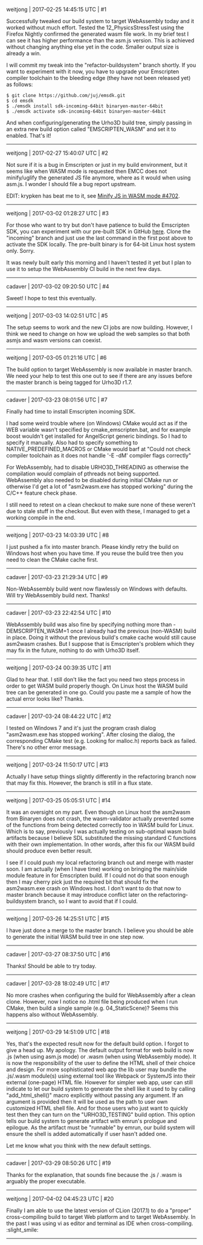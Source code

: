 weitjong | 2017-02-25 14:45:15 UTC | #1

Successfully tweaked our build system to target WebAssembly today and it worked without much effort. Tested the 12_PhysicsStressTest using the Firefox Nightly confirmed the generated wasm file work. In my brief test I can see it has higher performance than the asm.js version. This is achieved without changing anything else yet in the code. Smaller output size is already a win.

I will commit my tweak into the "refactor-buildsystem" branch shortly. If you want to experiment with it now, you have to upgrade your Emscripten compiler toolchain to the bleeding edge (they have not been released yet) as follows:

    $ git clone https://github.com/juj/emsdk.git
    $ cd emsdk
    $ ./emsdk install sdk-incoming-64bit binaryen-master-64bit
    $ ./emsdk activate sdk-incoming-64bit binaryen-master-64bit

And when configuring/generating the Urho3D build tree, simply passing in an extra new build option called "EMSCRIPTEN_WASM" and set it to enabled. That's it!

-------------------------

weitjong | 2017-02-27 15:40:07 UTC | #2

Not sure if it is a bug in Emscripten or just in my build environment, but it seems like when WASM mode is requested then EMCC does not minify/uglify the generated JS file anymore, where as it would when using asm.js. I wonder I should file a bug report upstream.

EDIT: krypken has beat me to it, see [Minify JS in WASM mode #4702](https://github.com/kripken/emscripten/issues/4702).

-------------------------

weitjong | 2017-03-02 01:28:27 UTC | #3

For those who want to try but don't have patience to build the Emscripten SDK, you can experiment with our pre-built SDK in GitHub [here](https://github.com/urho3d/emscripten-sdk/tree/incoming?files=1). Clone the "incoming" branch and just use the last command in the first post above to activate the SDK locally. The pre-built binary is for 64-bit Linux host system only. Sorry. 

It was newly built early this morning and I haven't tested it yet but I plan to use it to setup the WebAssembly CI build in the next few days.

-------------------------

cadaver | 2017-03-02 09:20:50 UTC | #4

Sweet! I hope to test this eventually.

-------------------------

weitjong | 2017-03-03 14:02:51 UTC | #5

The setup seems to work and the new CI jobs are now building. However, I think we need to change on how we upload the web samples so that both asmjs and wasm versions can coexist.

-------------------------

weitjong | 2017-03-05 01:21:16 UTC | #6

The build option to target WebAssembly is now available in master branch. We need your help to test this one out to see if there are any issues before the master branch is being tagged for Urho3D r1.7.

-------------------------

cadaver | 2017-03-23 08:01:56 UTC | #7

Finally had time to install Emscripten incoming SDK.

I had some weird trouble where (on Windows) CMake would act as if the WEB variable wasn't specified by cmake_emscripten.bat, and for example boost wouldn't get installed for AngelScript generic bindings. So I had to specify it manually. Also had to specify something to NATIVE_PREDEFINED_MACROS or CMake would barf at "Could not check compiler toolchain as it does not handle '-E -dM' compiler flags correctly"

For WebAssembly, had to disable URHO3D_THREADING as otherwise the compilation would complain of pthreads not being supported. WebAssembly also needed to be disabled during initial CMake run or otherwise I'd get a lot of "asm2wasm.exe has stopped working" during the C/C++ feature check phase.

I still need to retest on a clean checkout to make sure none of these weren't due to stale stuff in the checkout. But even with these, I managed to get a working compile in the end.

-------------------------

weitjong | 2017-03-23 14:03:39 UTC | #8

I just pushed a fix into master branch. Please kindly retry the build on Windows host when you have time. If you reuse the build tree then you need to clean the CMake cache first.

-------------------------

cadaver | 2017-03-23 21:29:34 UTC | #9

Non-WebAssembly build went now flawlessly on Windows with defaults. Will try WebAssembly build next. Thanks!

-------------------------

cadaver | 2017-03-23 22:42:54 UTC | #10

WebAssembly build was also fine by specifying nothing more than -DEMSCRIPTEN_WASM=1 once I already had the previous (non-WASM) build in place. Doing it without the previous build's cmake cache would still cause asm2wasm crashes. But I suppose that is Emscripten's problem which they may fix in the future, nothing to do with Urho3D itself.

-------------------------

weitjong | 2017-03-24 00:39:35 UTC | #11

Glad to hear that. I still don't like the fact you need two steps process in order to get WASM build properly though. On Linux host the WASM build tree can be generated in one go. Could you paste me a sample of how the actual error looks like? Thanks.

-------------------------

cadaver | 2017-03-24 08:44:22 UTC | #12

I tested on Windows 7 and it's just the program crash dialog "asm2wasm.exe has stopped working". After closing the dialog, the corresponding CMake test (e.g. Looking for malloc.h) reports back as failed. There's no other error message.

-------------------------

weitjong | 2017-03-24 11:50:17 UTC | #13

Actually I have setup things slightly differently in the refactoring branch now that may fix this. However, the branch is still in a flux state.

-------------------------

weitjong | 2017-03-25 05:05:51 UTC | #14

It was an oversight on my part. Even though on Linux host the asm2wasm from Binaryen does not crash, the wasm-validator actually prevented some of the functions from being detected correctly too in WASM build for Linux. Which is to say, previously I was actually testing on sub-optimal wasm build artifacts because I believe SDL substituted the missing standard C functions with their own implementation. In other words, after this fix our WASM build should produce even better result.

I see if I could push my local refactoring branch out and merge with master soon. I am actually (when I have time) working on bringing the main/side module feature in for Emscripten build. If I could not do that soon enough then I may cherry pick just the required bit that should fix the asm2wasm.exe crash on Windows host. I don't want to do that now to master branch because it may introduce conflict later on the refactoring-buildsystem branch, so I want to avoid that if I could.

-------------------------

weitjong | 2017-03-26 14:25:51 UTC | #15

I have just done a merge to the master branch. I believe you should be able to generate the initial WASM build tree in one step now.

-------------------------

cadaver | 2017-03-27 08:37:50 UTC | #16

Thanks! Should be able to try today.

-------------------------

cadaver | 2017-03-28 18:02:49 UTC | #17

No more crashes when configuring the build for WebAssembly after a clean clone. However, now I notice no .html file being produced when I run CMake, then build a single sample (e.g. 04_StaticScene)? Seems this happens also without WebAssembly.

-------------------------

weitjong | 2017-03-29 14:51:09 UTC | #18

Yes, that's the expected result now for the default build option. I forgot to give a head up. My apology. The default output format for web build is now .js (when using asm.js mode) or .wasm (when using WebAssembly mode). It is now the responsibility of the user to define the HTML shell of their choice and design. For more sophisticated web app the lib user may bundle the .js/.wasm module(s) using external tool like Webpack or SystemJS into their external (one-page) HTML file. However for simpler web app, user can still indicate to let our build system to generate the shell like it used to by calling "add_html_shell()" macro explicitly without passing any argument. If an argument is provided then it will be used as the path to user own customized HTML shell file. And for those users who just want to quickly test then they can turn on the "URHO3D_TESTING" build option. This option tells our build system to generate artifact with emrun's prologue and epilogue. As the artifact must be "runnable" by emrun, our build system will ensure the shell is added automatically if user hasn't added one. 

Let me know what you think with the new default settings.

-------------------------

cadaver | 2017-03-29 08:50:26 UTC | #19

Thanks for the explanation, that sounds fine because the .js / .wasm is arguably the proper executable.

-------------------------

weitjong | 2017-04-02 04:45:23 UTC | #20

Finally I am able to use the latest version of CLion (2017.1) to do a "proper" cross-compiling build to target Web platform and to target WebAssembly. In the past I was using vi as editor and terminal as IDE when cross-compiling. :slight_smile:

-------------------------

